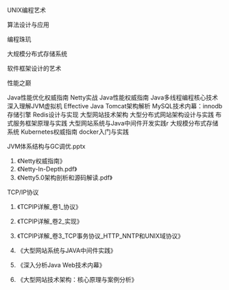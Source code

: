 
UNIX编程艺术

算法设计与应用

编程珠玑

大规模分布式存储系统

软件框架设计的艺术

性能之巅



Java性能优化权威指南
Netty实战
Java性能权威指南
Java多线程编程核心技术
深入理解JVM虚拟机
Effective Java
Tomcat架构解析
MySQL技术内幕：innodb存储引擎
Redis设计与实现
大型网站技术架构
大型分布式网站架构设计与实践
布式服务框架原理与实践
大型网站系统与Java中间件开发实践r
大规模分布式存储系统
Kubernetes权威指南
docker入门与实践

JVM体系结构与GC调优.pptx
1. 《Netty权威指南》
2. 《Netty-In-Depth.pdf》
3. 《Netty5.0架构剖析和源码解读.pdf》

TCP/IP协议
1. 《TCPIP详解_卷1_协议》
2. 《TCPIP详解_卷2_实现》
3. 《TCPIP详解_卷3_TCP事务协议_HTTP_NNTP和UNIX域协议》


1. 《大型网站系统与JAVA中间件实践》
2. 《深入分析Java Web技术内幕》
3. 《大型网站技术架构：核心原理与案例分析》



